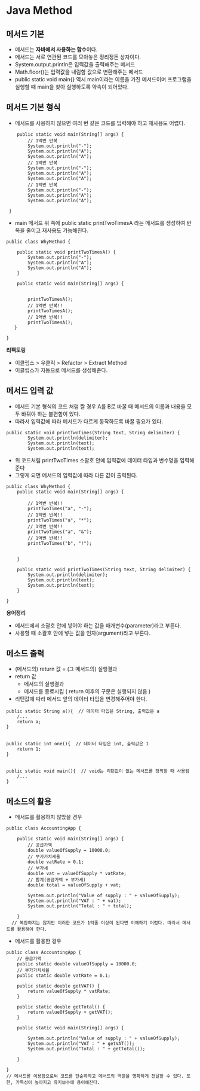 # Java Method
## 메서드 기본
* 메서드는 **자바에서 사용하는 함수**이다.
* 메서드는 서로 연관된 코드를 모아놓은 정리정돈 상자이다.
* System.output.println은 입력값을 출력해주는 메서드
* Math.floor()는 입력값을 내림함 값으로 변환해주는 메서드
* public static void main{} 역시 main이라는 이름을 가진 메서드이며 프로그램을 실행할 때 main을 찾아 실행하도록 약속이 되어있다.

## 메서드 기본 형식
* 메서드를 사용하지 않으면 여러 번 같은 코드를 입력해야 하고 재사용도 어렵다.

```
	public static void main(String[] args) {
		// 1억번 반복
		System.out.println("-");
		System.out.println("A");
		System.out.println("A");
		// 1억번 반복
		System.out.println("-");
		System.out.println("A");
		System.out.println("A");
		// 1억번 반복
		System.out.println("-");
		System.out.println("A");
		System.out.println("A");
		
 }
```

* main 메서드 위 쪽에 public static printTwoTimesA 라는 메서드를 생성하여 반복을 줄이고 재사용도 가능해진다.

```
public class WhyMethod {

	public static void printTwoTimesA() { 
		System.out.println("-");
		System.out.println("A");
		System.out.println("A");
	}
	
	public static void main(String[] args) {
  
    
		printTwoTimesA();
		// 1억번 반복!!
		printTwoTimesA();
		// 1억번 반복!!
		printTwoTimesA();
   }
   
}     
```

**리팩토링**
* 이클립스 > 우클릭 > Refactor > Extract Method 
* 이클립스가 자동으로 메서드를 생성해준다.

## 메서드 입력 값
* 메서드 기본 형식의 코드 처럼 짤 경우 A를 B로 바꿀 때 메서드의 이름과 내용을 모두 바꿔야 하는 불편함이 있다.
* 따라서 입력값에 따라 메서드가 다르게 동작하도록 바꿀 필요가 있다.

```
public static void printTwoTimes(String text, String delimiter) {
		System.out.println(delimiter);
		System.out.println(text);
		System.out.println(text);

```

* 위 코드처럼 printTwoTimes 소괄호 안에 입력값에 데이터 타입과 변수명을 입력해준다
* 그렇게 되면 메서드의 입력값에 따라 다른 값이 출력된다.

```
public class WhyMethod {
	public static void main(String[] args) {

		// 1억번 반복!!
		printTwoTimes("a", "-");
		// 1억번 반복!!
		printTwoTimes("a", "*");
		// 1억번 반복!!
		printTwoTimes("a", "&");
		// 1억번 반복!!
		printTwoTimes("b", "!");
		

	}

	public static void printTwoTimes(String text, String delimiter) {
		System.out.println(delimiter);
		System.out.println(text);
		System.out.println(text);
	}
	
}
```

**용어정리**
* 메서드에서 소괄호 안에 넣어야 하는 값을 매개변수(parameter)라고 부른다.
* 사용할 때 소괄호 안에 넣는 값을 인자(argument)라고 부른다.

## 메소드 출력
* (메서드의) return 값 = (그 메서드의) 실행결과
* return 값
  * 메서드의 실행결과
  * 메서드를 종료시킴 ( return 이후의 구문은 실행되지 않음 )
* 리턴값에 따라 메서드 앞의 데이터 타입을 변경해주어야 한다.

```
public static String a(){  // 데이터 타입은 String, 출력값은 a
    /...
    return a;
}


public static int one(){  // 데이터 타입은 int, 출력값은 1
    return 1;
}


public static void main(){  // void는 리턴값이 없는 메서드를 정의할 때 사용됨
    /...
}

```

## 메소드의 활용
* 메서드를 활용하지 않았을 경우

```
public class AccountingApp {

	public static void main(String[] args) {
		// 공급가액
		double valueOfSupply = 10000.0;
		// 부가가치세율
		double vatRate = 0.1;
		// 부가세
		double vat = valueOfSupply * vatRate;
		// 합계(공급가액 + 부가세)
		double total = valueOfSupply + vat;
		
		System.out.println("Value of supply : " + valueOfSupply);
		System.out.println("VAT : " + vat);
		System.out.println("Total : " + total);

	}
  // 복잡하지는 않지만 이러한 코드가 1억줄 이상이 된다면 이해하기 어렵다. 따라서 메서드를 활용해야 한다.
```

* 메서드를 활용한 경우

```
public class AccountingApp {
	// 공급가액
	public static double valueOfSupply = 10000.0;
	// 부가가치세율
	public static double vatRate = 0.1;
	
	public static double getVAT() {
		return valueOfSupply * vatRate;
	}
	
	public static double getTotal() {
		return valueOfSupply + getVAT();
	}
	
	public static void main(String[] args) {
		
		System.out.println("Value of supply : " + valueOfSupply);
		System.out.println("VAT : " + getVAT());
		System.out.println("Total : " + getTotal());

	}

} 
// 메서드를 이용함으로써 코드를 단순화하고 메서드의 역할을 명확하게 전달할 수 있다. 또한, 가독성이 높아지고 유지보수에 용이해진다.
```
